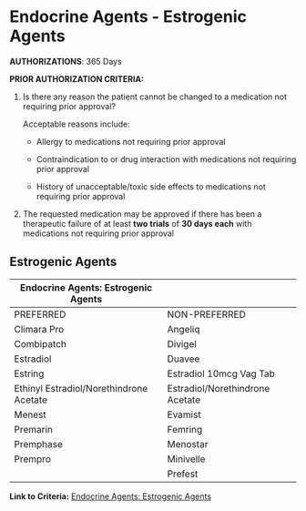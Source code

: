 # Endocrine Agents - Estrogenic Agents

**AUTHORIZATIONS**: 365 Days

**PRIOR AUTHORIZATION CRITERIA:**

1. Is there any reason the patient cannot be changed to a medication not requiring prior approval?

    Acceptable reasons include:

    - Allergy to medications not requiring prior approval

    - Contraindication to or drug interaction with medications not requiring prior approval

    - History of unacceptable/toxic side effects to medications not requiring prior approval

2. The requested medication may be approved if there has been a therapeutic failure of at least **two trials** of **30 days each** with medications not requiring prior approval

## Estrogenic Agents

| Endocrine Agents: Estrogenic Agents      |                                  |
|------------------------------------------|----------------------------------|
| PREFERRED                                | NON-PREFERRED                    |
| Climara Pro                              | Angeliq                          |
| Combipatch                               | Divigel                          |
| Estradiol                                | Duavee                           |
| Estring                                  | Estradiol 10mcg Vag Tab          |
| Ethinyl Estradiol/Norethindrone Acetate  | Estradiol/Norethindrone Acetate  |
| Menest                                   | Evamist                          |
| Premarin                                 | Femring                          |
| Premphase                                | Menostar                         |
| Prempro                                  | Minivelle                        |
|                                          | Prefest                          |

**Link to Criteria:** [Endocrine Agents: Estrogenic Agents](https://pharmacy.medicaid.ohio.gov/sites/default/files/20220415_UPDL_Criteria_FINAL_.pdf#page=51)
